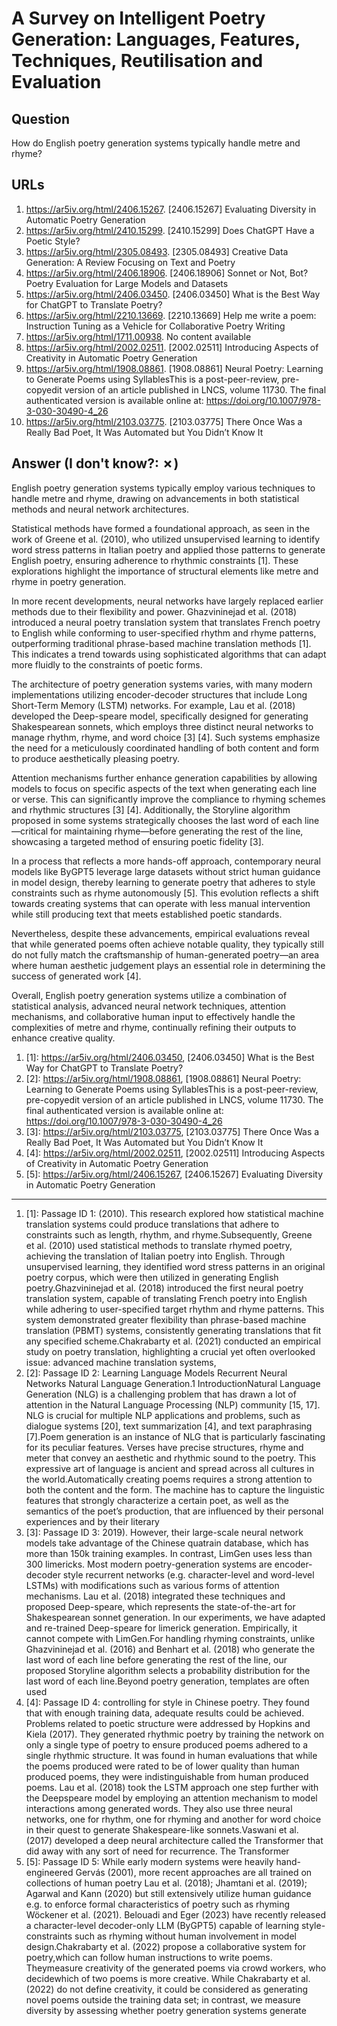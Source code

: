 # A Survey on Intelligent Poetry Generation: Languages, Features, Techniques, Reutilisation and Evaluation

## Question

How do English poetry generation systems typically handle metre and rhyme?

## URLs

1. https://ar5iv.org/html/2406.15267. [2406.15267] Evaluating Diversity in Automatic Poetry Generation
2. https://ar5iv.org/html/2410.15299. [2410.15299] Does ChatGPT Have a Poetic Style?
3. https://ar5iv.org/html/2305.08493. [2305.08493] Creative Data Generation: A Review Focusing on Text and Poetry
4. https://ar5iv.org/html/2406.18906. [2406.18906] Sonnet or Not, Bot? Poetry Evaluation for Large Models and Datasets
5. https://ar5iv.org/html/2406.03450. [2406.03450] What is the Best Way for ChatGPT to Translate Poetry?
6. https://ar5iv.org/html/2210.13669. [2210.13669] Help me write a poem: Instruction Tuning as a Vehicle for Collaborative Poetry Writing
7. https://ar5iv.org/html/1711.00938. No content available
8. https://ar5iv.org/html/2002.02511. [2002.02511] Introducing Aspects of Creativity in Automatic Poetry Generation
9. https://ar5iv.org/html/1908.08861. [1908.08861] Neural Poetry: Learning to Generate Poems using SyllablesThis is a post-peer-review, pre-copyedit version of an article published in LNCS, volume 11730. The final authenticated version is available online at: https://doi.org/10.1007/978-3-030-30490-4_26
10. https://ar5iv.org/html/2103.03775. [2103.03775] There Once Was a Really Bad Poet, It Was Automated but You Didn’t Know It

## Answer (I don't know?: ✗)

English poetry generation systems typically employ various techniques to handle metre and rhyme, drawing on advancements in both statistical methods and neural network architectures.

Statistical methods have formed a foundational approach, as seen in the work of Greene et al. (2010), who utilized unsupervised learning to identify word stress patterns in Italian poetry and applied those patterns to generate English poetry, ensuring adherence to rhythmic constraints [1]. These explorations highlight the importance of structural elements like metre and rhyme in poetry generation.

In more recent developments, neural networks have largely replaced earlier methods due to their flexibility and power. Ghazvininejad et al. (2018) introduced a neural poetry translation system that translates French poetry to English while conforming to user-specified rhythm and rhyme patterns, outperforming traditional phrase-based machine translation methods [1]. This indicates a trend towards using sophisticated algorithms that can adapt more fluidly to the constraints of poetic forms.

The architecture of poetry generation systems varies, with many modern implementations utilizing encoder-decoder structures that include Long Short-Term Memory (LSTM) networks. For example, Lau et al. (2018) developed the Deep-speare model, specifically designed for generating Shakespearean sonnets, which employs three distinct neural networks to manage rhythm, rhyme, and word choice [3] [4]. Such systems emphasize the need for a meticulously coordinated handling of both content and form to produce aesthetically pleasing poetry.

Attention mechanisms further enhance generation capabilities by allowing models to focus on specific aspects of the text when generating each line or verse. This can significantly improve the compliance to rhyming schemes and rhythmic structures [3] [4]. Additionally, the Storyline algorithm proposed in some systems strategically chooses the last word of each line—critical for maintaining rhyme—before generating the rest of the line, showcasing a targeted method of ensuring poetic fidelity [3].

In a process that reflects a more hands-off approach, contemporary neural models like ByGPT5 leverage large datasets without strict human guidance in model design, thereby learning to generate poetry that adheres to style constraints such as rhyme autonomously [5]. This evolution reflects a shift towards creating systems that can operate with less manual intervention while still producing text that meets established poetic standards.

Nevertheless, despite these advancements, empirical evaluations reveal that while generated poems often achieve notable quality, they typically still do not fully match the craftsmanship of human-generated poetry—an area where human aesthetic judgement plays an essential role in determining the success of generated work [4]. 

Overall, English poetry generation systems utilize a combination of statistical analysis, advanced neural network techniques, attention mechanisms, and collaborative human input to effectively handle the complexities of metre and rhyme, continually refining their outputs to enhance creative quality.

1. [1]:  https://ar5iv.org/html/2406.03450, [2406.03450] What is the Best Way for ChatGPT to Translate Poetry?
2. [2]:  https://ar5iv.org/html/1908.08861, [1908.08861] Neural Poetry: Learning to Generate Poems using SyllablesThis is a post-peer-review, pre-copyedit version of an article published in LNCS, volume 11730. The final authenticated version is available online at: https://doi.org/10.1007/978-3-030-30490-4_26
3. [3]:  https://ar5iv.org/html/2103.03775, [2103.03775] There Once Was a Really Bad Poet, It Was Automated but You Didn’t Know It
4. [4]:  https://ar5iv.org/html/2002.02511, [2002.02511] Introducing Aspects of Creativity in Automatic Poetry Generation
5. [5]:  https://ar5iv.org/html/2406.15267, [2406.15267] Evaluating Diversity in Automatic Poetry Generation
---
1. [1]:  Passage ID 1: (2010). This research explored how statistical machine translation systems could produce translations that adhere to constraints such as length, rhythm, and rhyme.Subsequently, Greene et al. (2010) used statistical methods to translate rhymed poetry, achieving the translation of Italian poetry into English. Through unsupervised learning, they identified word stress patterns in an original poetry corpus, which were then utilized in generating English poetry.Ghazvininejad et al. (2018) introduced the first neural poetry translation system, capable of translating French poetry into English while adhering to user-specified target rhythm and rhyme patterns. This system demonstrated greater flexibility than phrase-based machine translation (PBMT) systems, consistently generating translations that fit any specified scheme.Chakrabarty et al. (2021) conducted an empirical study on poetry translation, highlighting a crucial yet often overlooked issue: advanced machine translation systems,
2. [2]:  Passage ID 2: Learning Language Models Recurrent Neural Networks Natural Language Generation.1 IntroductionNatural Language Generation (NLG) is a challenging problem that has drawn a lot of attention in the Natural Language Processing (NLP) community [15, 17]. NLG is crucial for multiple NLP applications and problems, such as dialogue systems [20], text summarization [4], and text paraphrasing [7].Poem generation is an instance of NLG that is particularly fascinating for its peculiar features. Verses have precise structures, rhyme and meter that convey an aesthetic and rhythmic sound to the poetry. This expressive art of language is ancient and spread across all cultures in the world.Automatically creating poems requires a strong attention to both the content and the form. The machine has to capture the linguistic features that strongly characterize a certain poet, as well as the semantics of the poet’s production, that are influenced by their personal experiences and by their literary
3. [3]:  Passage ID 3: 2019). However, their large-scale neural network models take advantage of the Chinese quatrain database, which has more than 150k training examples. In contrast, LimGen uses less than 300 limericks. Most modern poetry-generation systems are encoder-decoder style recurrent networks (e.g. character-level and word-level LSTMs) with modifications such as various forms of attention mechanisms. Lau et al. (2018) integrated these techniques and proposed Deep-speare, which represents the state-of-the-art for Shakespearean sonnet generation. In our experiments, we have adapted and re-trained Deep-speare for limerick generation. Empirically, it cannot compete with LimGen.For handling rhyming constraints, unlike Ghazvininejad et al. (2016) and Benhart et al. (2018) who generate the last word of each line before generating the rest of the line, our proposed Storyline algorithm selects a probability distribution for the last word of each line.Beyond poetry generation, templates are often used
4. [4]:  Passage ID 4: controlling for style in Chinese poetry. They found that with enough training data, adequate results could be achieved. Problems related to poetic structure were addressed by Hopkins and Kiela (2017). They generated rhythmic poetry by training the network on only a single type of poetry to ensure produced poems adhered to a single rhythmic structure. It was found in human evaluations that while the poems produced were rated to be of lower quality than human produced poems, they were indistinguishable from human produced poems. Lau et al. (2018) took the LSTM approach one step further with the Deepspeare model by employing an attention mechanism to model interactions among generated words. They also use three neural networks, one for rhythm, one for rhyming and another for word choice in their quest to generate Shakespeare-like sonnets.Vaswani et al. (2017) developed a deep neural architecture called the Transformer that did away with any sort of need for recurrence. The Transformer
5. [5]:  Passage ID 5: While early modern systems were heavily hand-engineered Gervás (2001), more recent approaches are all trained on collections of human poetry Lau et al. (2018); Jhamtani et al. (2019); Agarwal and Kann (2020) but still extensively utilize human guidance e.g. to enforce formal characteristics of poetry such as rhyming Wöckener et al. (2021). Belouadi and Eger (2023) have recently released a character-level decoder-only LLM (ByGPT5) capable of learning style-constraints such as rhyming without human involvement in model design.Chakrabarty et al. (2022) propose a collaborative system for poetry,which can follow human instructions to write poems. Theymeasure creativity of the generated poems via crowd workers, who decidewhich of two poems is more creative. While Chakrabarty et al. (2022) do not define creativity, it could be considered as generating novel poems outside the training data set; in contrast, we measure diversity by assessing whether poetry generation systems generate